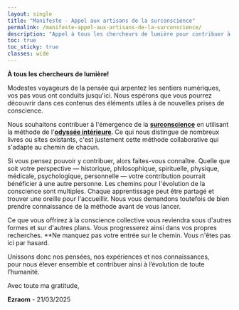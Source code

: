```yaml
---
layout: single
title: "Manifeste - Appel aux artisans de la surconscience"
permalink: /manifeste-appel-aux-artisans-de-la-surconscience/
description: "Appel à tous les chercheurs de lumière pour contribuer à l’évolution de la conscience par la méthode de l’Odyssée intérieure."
toc: true
toc_sticky: true
classes: wide
---
```

**À tous les chercheurs de lumière!**  

Modestes voyageurs de la pensée qui arpentez les sentiers numériques, vos pas vous ont conduits jusqu'ici. Nous espérons que vous pourrez découvrir dans ces contenus des éléments utiles à de nouvelles prises de conscience. 

Nous souhaitons contribuer à l'émergence de la **[surconscience](/surconscience/)** en utilisant la méthode de l'**[odyssée intérieure](/odyssee-interieure/)**. Ce qui nous distingue de nombreux livres ou sites existants, c'est justement cette méthode collaborative qui s'adapte au chemin de chacun. 

Si vous pensez pouvoir y contribuer, alors faites-vous connaître. Quelle que soit votre perspective — historique, philosophique, spirituelle, physique, médicale, psychologique, personnelle — votre contribution pourrait bénéficier à une autre personne. Les chemins pour l'évolution de la conscience sont multiples. Chaque apprentissage peut être partagé et trouver une oreille pour l'accueillir. Nous vous demandons toutefois de bien prendre connaissance de la méthode avant de vous lancer.

Ce que vous offrirez à la conscience collective vous reviendra sous d'autres formes et sur d'autres plans. Vous progresserez ainsi dans vos propres recherches. **Ne manquez pas votre entrée sur le chemin. Vous n'êtes pas ici par hasard. 

Unissons donc nos pensées, nos expériences et nos connaissances,  
pour nous élever ensemble et contribuer ainsi à l’évolution de toute l’humanité.

Avec toute ma gratitude, 

**Ezraom** - 21/03/2025
